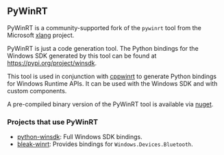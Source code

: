 ## PyWinRT

PyWinRT is a community-supported fork of the `pywinrt` tool from the Microsoft
[xlang](https://github.com/microsoft/xlang/) project.

PyWinRT is just a code generation tool. The Python bindings for the Windows
SDK generated by this tool can be found at https://pypi.org/project/winsdk.

This tool is used in conjunction with [cppwinrt](https://github.com/microsoft/cppwinrt)
to generate Python bindings for Windows Runtime APIs. It can be used with the
Windows SDK and with custom components.

A pre-compiled binary version of the PyWinRT tool is available via [nuget](https://www.nuget.org/packages/PyWinRT).

### Projects that use PyWinRT

- [python-winsdk](https://github.com/pywinrt/python-winsdk): Full Windows SDK bindings.
- [bleak-winrt](https://github.com/dlech/bleak-winrt): Provides bindings for `Windows.Devices.Bluetooth`.
